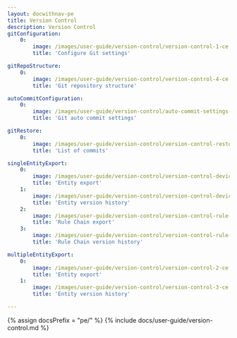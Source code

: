 ```yaml
---
layout: docwithnav-pe
title: Version Control
description: Version Control
gitConfiguration:
    0:
        image: /images/user-guide/version-control/version-control-1-ce.png 
        title: 'Configure Git settings'

gitRepoStructure:
    0:
        image: /images/user-guide/version-control/version-control-4-ce.png 
        title: 'Git repository structure'

autoCommitConfiguration:
    0:
        image: /images/user-guide/version-control/auto-commit-settings-1-ce.png
        title: 'Git auto commit settings'

gitRestore:
    0:
        image: /images/user-guide/version-control/version-control-restore-1-ce.png 
        title: 'List of commits'

singleEntityExport:
    0:
        image: /images/user-guide/version-control/version-control-devices-1-ce.png
        title: 'Entity export'
    1:
        image: /images/user-guide/version-control/version-control-devices-2-ce.png
        title: 'Entity version history' 
    2:
        image: /images/user-guide/version-control/version-control-rule-chain-1-ce.png
        title: 'Rule Chain export'
    3:
        image: /images/user-guide/version-control/version-control-rule-chain-2-ce.png
        title: 'Rule Chain version history'

multipleEntityExport:
    0:
        image: /images/user-guide/version-control/version-control-2-ce.png
        title: 'Entity export'
    1:
        image: /images/user-guide/version-control/version-control-3-ce.png
        title: 'Entity version history'

---
```


{% assign docsPrefix = "pe/" %}
{% include docs/user-guide/version-control.md %}